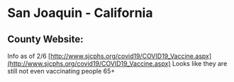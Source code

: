 # San Joaquin - California

## County Website:
Info as of 2/6
[http://www.sjcphs.org/covid19/COVID19_Vaccine.aspx](http://www.sjcphs.org/covid19/COVID19_Vaccine.aspx)
Looks like they are still not even vaccinating people 65+
